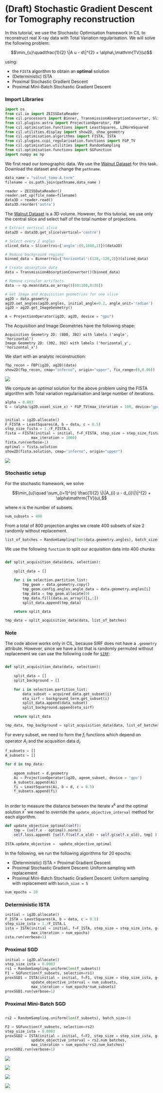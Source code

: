 
# (Draft) Stochastic Gradient Descent for Tomography reconstruction

In this tutorial, we use the Stochastic Optimisation framework in CIL to reconstruct real X-ray data  with Total Variation regularisation. We will solve the following problem:

$$\min_{u}\quad\frac{1}{2} \|A u - d\|^{2} + \alpha\,\mathrm{TV}(u)$$

using:

- the `FISTA` algorithm to obtain an **optimal** solution
- (Deterministic) ISTA
- Proximal Stochastic Gradient Descent
- Proximal Mini-Batch Stochastic Gradient Descent

### Import Libraries

```python
import os
from cil.io import ZEISSDataReader
from cil.processors import Binner, TransmissionAbsorptionConverter, Slicer
from cil.plugins.astra import ProjectionOperator, FBP
from cil.optimisation.functions import LeastSquares, L2NormSquared
from cil.utilities.display import show2D, show_geometry
from cil.optimisation.algorithms import FISTA, ISTA
from cil.plugins.ccpi_regularisation.functions import FGP_TV
from cil.optimisation.utilities import RandomSampling
from cil.optimisation.functions import SGFunction
import numpy as np

```

We first read our tomographic data. We use the [Walnut Dataset](https://zenodo.org/record/4822516#.Y6Gu_OxBw0p) for this task. Download the dataset and change the `pathname`.

```python
data_name = "valnut_tomo-A.txrm"
filename = os.path.join(pathname,data_name )

reader = ZEISSDataReader()
reader.set_up(file_name=filename)
data3D = reader.read()
data3D.reorder('astra')
```

The [Walnut Dataset](https://zenodo.org/record/4822516#.Y6Gu_OxBw0p) is a 3D volume. However, for this tutorial, we use only the central slice and select half of the total number of projections.

```python
# Extract vertical slice
data2D = data3D.get_slice(vertical='centre')

# Select every 2 angles
sliced_data = Slicer(roi={'angle':(0,1600,2)})(data2D)

# Reduce background regions
binned_data = Binner(roi={'horizontal':(120,-120,2)})(sliced_data)

# Create absorption data 
data = TransmissionAbsorptionConverter()(binned_data) 

# Remove circular artifacts
data -= np.mean(data.as_array()[80:100,0:30])

# Get Image and Acquisition geometries for one slice
ag2D = data.geometry
ag2D.set_angles(ag2D.angles, initial_angle=0.2, angle_unit='radian')
ig2D = ag2D.get_ImageGeometry()

A = ProjectionOperator(ig2D, ag2D, device = "gpu")

```

The Acquisition and Image Geometries have the following shape:

    Acquisition Geometry 2D: (800, 392) with labels ('angle', 'horizontal')
    Image Geometry 2D: (392, 392) with labels ('horizontal_y', 'horizontal_x')


We start with an analytic reconstruction:

```python
fbp_recon = FBP(ig2D, ag2D)(data)
show2D(fbp_recon, cmap="inferno", origin="upper", fix_range=(0,0.06))
```

![](imgs/fdk_recon.png)

We compute an _optimal_ solution for the above problem using the FISTA algorithm with Total variation regularisation and large number of iterations.

```python
alpha = 0.003 
G = (alpha/ig2D.voxel_size_x) * FGP_TV(max_iteration = 100, device="gpu") 
```

```python

initial = ig2D.allocate()
F_FISTA = LeastSquares(A, b = data, c = 0.5)
step_size_fista = 1./F_FISTA.L
fista = FISTA(initial = initial, f=F_FISTA, step_size = step_size_fista, g=G, update_objective_interval = 1000, 
            max_iteration = 1000)
fista.run(verbose=1)
optimal = fista.solution
show2D(fista.solution, cmap="inferno", origin="upper")
```

![](imgs/fista_recon.png)

### Stochastic setup

For the stochastic framework, we solve

$$\min_{u}\quad \sum_{i=1}^{n} \frac{1}{2} \|\|A_{i} u - d_{i}\|\|^{2} + \alpha\mathrm{TV}(u),$$

where $n$ is the number of subsets.

```python
num_subsets = 400
```

From a total of 800 projection angles we create 400 subsets of size 2 randomly without replacement.

```python
list_of_batches = RandomSampling(len(data.geometry.angles), batch_size=2, replace=False, seed=10)
```

We use the following `function` to split our acquisition data into 400 chunks:

```python

def split_acquisition_data(data, selection):
    
    split_data = []
    
    for i in selection.partition_list:
        tmp_geom = data.geometry.copy()
        tmp_geom.config.angles.angle_data = data.geometry.angles[i]
        tmp_data = tmp_geom.allocate(0)
        tmp_data.fill(data.as_array()[i,:])
        split_data.append(tmp_data) 
        
    return split_data

tmp_data = split_acquisition_data(data, list_of_batches)

```

### Note

The code above works only in CIL, because SIRF does not have a `.geometry` attribute. However, since we have a list that is randomly permuted without replacement we can use the following code for [`SIRF`](https://github.com/TomographicImaging/Hackathon-000-Stochastic-Algorithms/blob/main/contrib/SIRF_subsets_algos_ParallelProj.ipynb):

```python

def split_acquisition_data(data, selection):
    
    split_data = []
    split_background = []
    
    for i in selection.partition_list:
        data_subset = acquired_data.get_subset(i)
        eta_sirf = background_term.get_subset(i)
        split_data.append(data_subset)
        split_background.append(eta_sirf)
        
    return split_data

tmp_data, tmp_background = split_acquisition_data(data, list_of_batches)
```

For every subset, we need to form the $f_{i}$ functions which depend on operator $A_{i}$ and the acqusition data $d_{i}$.

```python
f_subsets = []
A_subsets = []

for d in tmp_data:
    
    ageom_subset = d.geometry
    Ai = ProjectionOperator(ig2D, ageom_subset, device = 'gpu') 
    A_subsets.append(Ai)    
    fi = LeastSquares(Ai, b = d, c = 0.5)
    f_subsets.append(fi)  
    
```

In order to measure the distance between the iterate $x^{k}$ and the optimal solution $x^{*}$ we need to override the `update_objective_interval` method for each algorithm.

```python
def update_objective_optimal(self):
    tmp = (self.x - optimal).norm()
    self.loss.append( [self.f(self.x_old) + self.g(self.x_old), tmp] )    
    
ISTA.update_objective =  update_objective_optimal   
```

In the following, we run the following algorithms for 20 epochs:

- (Deterministic) ISTA = Proximal Gradient Descent
- Proximal Stochastic Gradient Descent: Uniform sampling with replacement
- Proximal Mini-Batch Stochastic Gradient Descent: Uniform sampling with replacement with `batch_size = 5`

```python
num_epochs = 20
```

### Deterministic ISTA

```python
initial = ig2D.allocate()
F_ISTA = LeastSquares(A, b = data, c = 0.5)
step_size_ista = 1./F_ISTA.L
ista = ISTA(initial = initial, f=F_ISTA, step_size = step_size_ista, g=G, update_objective_interval = 1, 
            max_iteration = num_epochs)
ista.run(verbose=1)
```

### Proximal SGD

```python
initial = ig2D.allocate()
step_size_ista = 0.0003
rs1 = RandomSampling.uniform(len(f_subsets)) 
F1 = SGFunction(f_subsets, selection=rs1)
proxSGD1 = ISTA(initial = initial, f=F1, step_size = step_size_ista, g=G, 
            update_objective_interval = num_subsets, 
            max_iteration = num_epochs*num_subsets)
proxSGD1.run(verbose=1)
```
### Proximal Mini-Batch SGD

```python

rs2 = RandomSampling.uniform(len(f_subsets), batch_size=5) 

F2 = SGFunction(f_subsets, selection=rs2)
step_size_ista = 0.0003
proxSGD2 = ISTA(initial = initial, f=F2, step_size = step_size_ista, g=G, 
            update_objective_interval = rs2.num_batches, 
            max_iteration = num_epochs*rs2.num_batches)
proxSGD2.run(verbose=1)

```

![](imgs/diff_optimal_solution.png)

![](imgs/diff_optimal_objective.png)

![](imgs/recons.png)

![](imgs/diff_recons_optimal.png)







